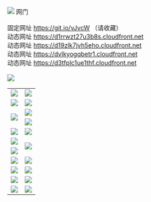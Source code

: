 <img src="https://d1rrwzt27u3b8s.cloudfront.net/Up/oGate.jpg" /> 网门
<br><br>固定网址 https://git.io/vJvcW （请收藏）
<br>动态网址 https://d1rrwzt27u3b8s.cloudfront.net
<br>动态网址 https://d19zlk7jvh5eho.cloudfront.net
<br>动态网址 https://dvlkyogqbetr1.cloudfront.net
<br>动态网址 https://d3tfplc1ue1thf.cloudfront.net
<br><br><img src="https://d1rrwzt27u3b8s.cloudfront.net/Up/0WMEW.jpg" />
<table>
  <tr>
  </tr>
  <tr>
    <td><a href="https://d1rrwzt27u3b8s.cloudfront.net" target="_blank"><img src="https://d1rrwzt27u3b8s.cloudfront.net/Up/0WMDT.jpg" /></a></td>
    <td><a href="https://d1rrwzt27u3b8s.cloudfront.net/oNote.aspx" target="_blank"><img src="https://d1rrwzt27u3b8s.cloudfront.net/Up/0WZTT.jpg" /></a></td>
  </tr>
  <tr>
    <td><a href="https://d1rrwzt27u3b8s.cloudfront.net/onUP.aspx?name=https://d29duwb7un2osd.cloudfront.net/518" target="_blank"><img src="https://d1rrwzt27u3b8s.cloudfront.net/Up/0DTW.jpg"/></a></td>
    <td><a href="https://d1rrwzt27u3b8s.cloudfront.net/ogST.aspx" target="_blank"><img src="https://d1rrwzt27u3b8s.cloudfront.net/Up/ST.jpg"/></a></td>
  </tr>
  <tr>
    <td rowspan=2><a href="https://d1rrwzt27u3b8s.cloudfront.net/ogUP.aspx?name=WJ.mp4" target="_blank"><img src="https://d1rrwzt27u3b8s.cloudfront.net/Up/WJ.jpg" /></a></td>
    <td><a href="https://d1rrwzt27u3b8s.cloudfront.net/ogUP.aspx?name=DKC.mp4&count=13" target="_blank"><img src="https://d1rrwzt27u3b8s.cloudfront.net/Up/DKC.jpg" /></a></td> 
  </tr>
  <tr>
    <td><a href="https://d1rrwzt27u3b8s.cloudfront.net/ogUP.aspx?name=LRWS.mp4&count=6B:12,5A:10,5B:35,4A:14,4B:19,3A:10,3B:26,2A:16,2B:21,1A:23,1B:29" target="_blank"><img src="https://d1rrwzt27u3b8s.cloudfront.net/Up/LRWS.jpg" /></a></td>
  </tr>
  <tr>
    <td><a href="https://d1rrwzt27u3b8s.cloudfront.net/ogUP.aspx?name=WJZM.mp4&count=18" target="_blank"><img src="https://d1rrwzt27u3b8s.cloudfront.net/Up/WJZM.jpg" /></a></td>
    <td><a href="https://d1rrwzt27u3b8s.cloudfront.net/ogUP.aspx?name=XTFY.mp4&count=18" target="_blank"><img src="https://d1rrwzt27u3b8s.cloudfront.net/Up/XTFY.jpg" /></a></td>
  </tr>
  <tr>
    <td><a href="https://d1rrwzt27u3b8s.cloudfront.net/ogUP.aspx?name=JQR.mp4&count=2" target="_blank"><img src="https://d1rrwzt27u3b8s.cloudfront.net/Up/JQR.jpg" /></a></td>   
    <td rowspan=2><a href="https://d1rrwzt27u3b8s.cloudfront.net/ogUP.aspx?name=JP.mp4&count=9" target="_blank"><img src="https://d1rrwzt27u3b8s.cloudfront.net/Up/JP.jpg" /></td>
  </tr>
  <tr>
    <td><a href="https://d1rrwzt27u3b8s.cloudfront.net/ogUP.aspx?name=MTDWH.mp4&count=28" target="_blank"><img src="https://d1rrwzt27u3b8s.cloudfront.net/Up/MTDWH.jpg" /></a></td>
  </tr>
  <tr>
    <td><a href="https://d1rrwzt27u3b8s.cloudfront.net/ogUP.aspx?name=4SZG.mp4&count=05:11,04:20&current=05:11" target="_blank"><img src="https://d1rrwzt27u3b8s.cloudfront.net/Up/4SZG0.jpg" /></a></td>
    <td><a href="https://d1rrwzt27u3b8s.cloudfront.net/ogUP.aspx?name=4SDJ.mp4&count=05:28,04:52&current=05:28" target="_blank"><img src="https://d1rrwzt27u3b8s.cloudfront.net/Up/4SDJ0.jpg" /></a></td>
  </tr>
  <tr>
    <td><a href="https://d1rrwzt27u3b8s.cloudfront.net/ogUP.aspx?name=FG.zip" target="_blank"><img src="https://d1rrwzt27u3b8s.cloudfront.net/Up/FG.jpg" /></a></td>
    <td><a href="https://d1rrwzt27u3b8s.cloudfront.net/ogUP.aspx?name=FGA.apk" target="_blank"><img src="https://d1rrwzt27u3b8s.cloudfront.net/Up/FGA.jpg" /></a></td>
  </tr>
  <tr>
    <td><a href="https://d1rrwzt27u3b8s.cloudfront.net/ogUP.aspx?name=U.zip" target="_blank"><img src="https://d1rrwzt27u3b8s.cloudfront.net/Up/U.jpg" /></a></td>
    <td><a href="https://d1rrwzt27u3b8s.cloudfront.net/ogUP.aspx?name=UA.apk" target="_blank"><img src="https://d1rrwzt27u3b8s.cloudfront.net/Up/UA.jpg" /></a></td>
  </tr>
  <tr>
    <td><a href="https://d1rrwzt27u3b8s.cloudfront.net/ogUP.aspx?name=0iPPOTV.zip" target="_blank"><img src="https://d1rrwzt27u3b8s.cloudfront.net/Up/0iPPOTV.jpg" /></a></td>
    <td><a href="https://d1rrwzt27u3b8s.cloudfront.net/ogUP.aspx?name=0iNTD.apk" target="_blank"><img src="https://d1rrwzt27u3b8s.cloudfront.net/Up/0iNTD.jpg" /></a></td>
  </tr>
</table>
